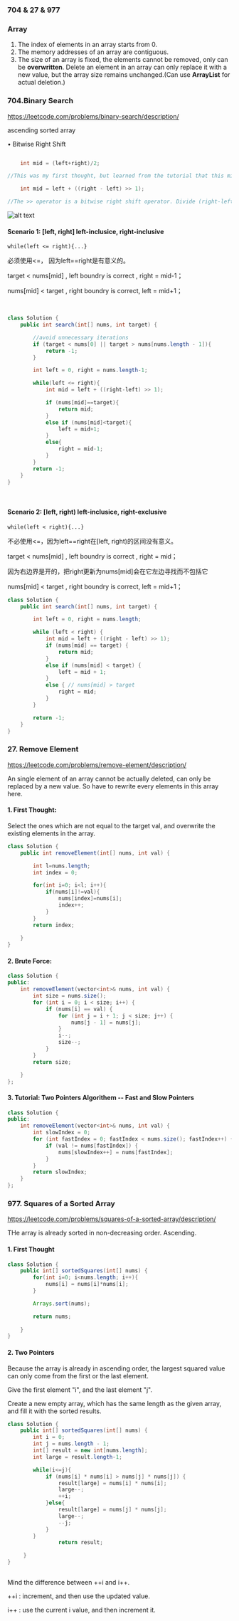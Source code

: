 ### 704 & 27 & 977


### Array
1. The index of elements in an array starts from 0.
2. The memory addresses of an array are contiguous.
3. The size of an array is fixed, the elements cannot be removed, only can be **overwritten**. Delete an element in an array can only replace it with a new value, but the array size remains unchanged.(Can use **ArrayList** for actual deletion.)

### 704.Binary Search
  https://leetcode.com/problems/binary-search/description/

ascending sorted array
  
   
• Bitwise Right Shift


```java

    int mid = (left+right)/2;

//This was my first thought, but learned from the tutorial that this might cause integer overflow when: left+right>Integer.MAX_VALUE (2^31 - 1)

    int mid = left + ((right - left) >> 1);

//The >> operator is a bitwise right shift operator. Divide (right-left) by 2 using bitwise oeprations.
```
![alt text](resources/image01.png)



#### Scenario 1: [left, right]   left-inclusice, right-inclusive
    
    while(left <= right){...}
必须使用<=， 因为left==right是有意义的。


target    < nums[mid] , left boundry is correct , right = mid-1；

nums[mid] < target    , right boundry is correct, left  = mid+1；


<br>


```java
class Solution {
    public int search(int[] nums, int target) {

        //avoid unnecessary iterations
        if (target < nums[0] || target > nums[nums.length - 1]){
            return -1;
        }

        int left = 0, right = nums.length-1;

        while(left <= right){
            int mid = left + ((right-left) >> 1);

            if (nums[mid]==target){
                return mid;
            }
            else if (nums[mid]<target){
                left = mid+1;
            }
            else{
                right = mid-1;
            }
        }
        return -1;
    }
}

```


<br>



#### Scenario 2: [left, right)   left-inclusice, right-exclusive
        

    while(left < right){...}
不必使用<=，因为left==right在[left, right)的区间没有意义。


target    < nums[mid] , left boundry is correct , right = mid；

因为右边界是开的，把right更新为nums[mid]会在它左边寻找而不包括它

nums[mid] < target    , right boundry is correct, left  = mid+1；


```java
class Solution {
    public int search(int[] nums, int target) {

        int left = 0, right = nums.length;

        while (left < right) {
            int mid = left + ((right - left) >> 1);
            if (nums[mid] == target) {
                return mid;
            }
            else if (nums[mid] < target) {
                left = mid + 1;
            }
            else { // nums[mid] > target
                right = mid;
            }
        }

        return -1;
    }
}
```


### 27. Remove Element
https://leetcode.com/problems/remove-element/description/

An single element of an array cannot be actually deleted, can only be replaced by a new value. So have to rewrite every elements in this array here.


#### 1. First Thought:

Select the ones which are not equal to the target val, and overwrite the existing elements in the array.

```java
class Solution {
    public int removeElement(int[] nums, int val) {

        int l=nums.length;
        int index = 0;

        for(int i=0; i<l; i++){
            if(nums[i]!=val){
                nums[index]=nums[i];
                index++;
            }
        }
        return index;
        
    }
}
```



#### 2. Brute Force:


```java
class Solution {
public:
    int removeElement(vector<int>& nums, int val) {
        int size = nums.size();
        for (int i = 0; i < size; i++) {
            if (nums[i] == val) { 
                for (int j = i + 1; j < size; j++) {
                    nums[j - 1] = nums[j];
                }
                i--; 
                size--; 
            }
        }
        return size;

    }
};
```




#### 3. Tutorial: Two Pointers Algorithem -- Fast and Slow Pointers

```java
class Solution {
public:
    int removeElement(vector<int>& nums, int val) {
        int slowIndex = 0;
        for (int fastIndex = 0; fastIndex < nums.size(); fastIndex++) {
            if (val != nums[fastIndex]) {
                nums[slowIndex++] = nums[fastIndex];
            }
        }
        return slowIndex;
    }
};
```




### 977. Squares of a Sorted Array
https://leetcode.com/problems/squares-of-a-sorted-array/description/


THe array is already sorted in non-decreasing order. Ascending.


#### 1. First Thought


```java
class Solution {
    public int[] sortedSquares(int[] nums) {
        for(int i=0; i<nums.length; i++){
            nums[i] = nums[i]*nums[i];
        }

        Arrays.sort(nums);

        return nums;
        
    }
}
```

#### 2. Two Pointers

Because the array is already in ascending order, the largest squared value can only come from the first or the last element. 

Give the first element "i", and the last element "j". 

Create a new empty array, which has the same length as the given array, and fill it with the sorted results.

```java
class Solution {
    public int[] sortedSquares(int[] nums) {
        int i = 0;
        int j = nums.length - 1;
        int[] result = new int[nums.length];
        int large = result.length-1;

        while(i<=j){
            if (nums[i] * nums[i] > nums[j] * nums[j]) {
                result[large] = nums[i] * nums[i];
                large--;
                ++i;
            }else{            
                result[large] = nums[j] * nums[j];
                large--;
                --j;
            }
        }
                return result;

     }
}
    

```

Mind the difference between ++i and i++.

++i    : increment, and then use the updated value.

i++    : use the current i value, and then increment it.